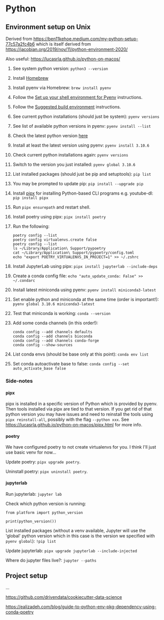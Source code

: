 


# Python

## Environment setup on Unix

Derived from https://ben11kehoe.medium.com/my-python-setup-77c57a2fc4b6 which
is itself derived from https://jacobian.org/2019/nov/11/python-environment-2020/

Also useful: https://lucasrla.github.io/python-on-macos/

1. See system python version: `python3 --version`
1. Install [Homebrew](https://brew.sh)
1. Install pyenv via Homebrew: `brew install pyenv`
1. Follow the [Set up your shell environment for Pyenv](https://github.com/pyenv/pyenv#set-up-your-shell-environment-for-pyenv) instructions.
1. Follow the [Suggested build environment](https://github.com/pyenv/pyenv/wiki#suggested-build-environment) instructions.
1. See current python installations (should just be system): `pyenv versions`
1. See list of available python versions in pyenv: `pyenv install --list`
1. Check the latest python version [here](https://www.python.org/downloads/)
1. Install at least the latest version using pyenv: `pyenv install 3.10.6`
1. Check current python installations again: `pyenv versions`
1. Switch to the version you just installed: `pyenv global 3.10.6`
1. List installed packages (should just be pip and setuptools): `pip list`
1. You may be prompted to update pip: `pip install --upgrade pip`
1. Install [pipx](https://github.com/pypa/pipx) for installing Python-based CLI programs 
    e.g. youtube-dl: `pip install pipx`
1. Run `pipx ensurepath` and restart shell.
1. Install poetry using pipx: `pipx install poetry`
1. Run the following:

    ```
    poetry config --list
    poetry config virtualenvs.create false
    poetry config --list
    ls ~/Library/Application\ Support/pypoetry
    cat ~/Library/Application\ Support/pypoetry/config.toml
    echo "export POETRY_VIRTUALENVS_IN_PROJECT=1" >> ~/.zshrc
    ```
1. Install JupyterLab using pipx: `pipx install jupyterlab --include-deps`
1. Create a conda config file: `echo "auto_update_conda: False" >> ~/.condarc` 
1. Install latest miniconda using pyenv: `pyenv install miniconda3-latest`
1. Set enable python and miniconda at the same time (order is important!): `pyenv global 3.10.6 miniconda3-latest`
1. Test that miniconda is working: `conda --version`
1. Add some conda channels (in this order!):

    ```
    conda config --add channels defaults
    conda config --add channels bioconda
    conda config --add channels conda-forge
    conda config --show-sources
    ```
1. List conda envs (should be base only at this point): `conda env list`
1. Set conda autoactivate base to false: `conda config --set auto_activate_base false`


### Side-notes

#### pipx

pipx is installed in a specific version of Python which is provided by pyenv. 
Then tools installed via pipx are tied to that version. If you get rid of that
python version you may have issues and need to reinstall the tools using 
`pipx reinstall-all`, possibly with the flag `--python xxx`. See
https://lucasrla.github.io/python-on-macos/pipx.html for more info.

#### poetry

We have configured poetry to not create virtualenvs for you. I think I'll just
use basic venv for now...

Update poetry: `pipx upgrade poetry`.

Uninstall poetry: `pipx uninstall poetry`.

#### jupyterlab

Run jupyterlab: `jupyter lab`

Check which python version is running:

```
from platform import python_version

print(python_version())
```

List installed packages (without a venv available, Jupyter will use the 
'global' python version which in this case is the version we specified with `pyenv global`):
`!pip list`

Update jupyterlab: `pipx upgrade jupyterlab --include-injected`

Where do jupyter files live?: `jupyter --paths`

## Project setup

...

https://github.com/drivendata/cookiecutter-data-science

https://ealizadeh.com/blog/guide-to-python-env-pkg-dependency-using-conda-poetry

